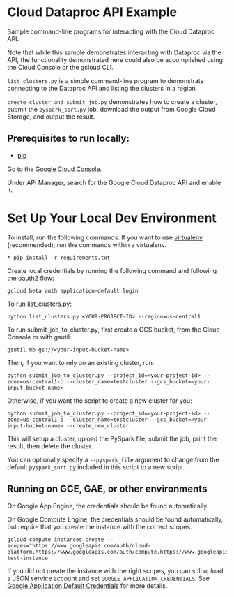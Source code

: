 # Cloud Dataproc API Example

Sample command-line programs for interacting with the Cloud Dataproc API.

Note that while this sample demonstrates interacting with Dataproc via the API, the functionality
demonstrated here could also be accomplished using the Cloud Console or the gcloud CLI.

`list_clusters.py` is a simple command-line program to demonstrate connecting to the
Dataproc API and listing the clusters in a region

`create_cluster_and_submit_job.py` demonstrates how to create a cluster, submit the 
`pyspark_sort.py` job, download the output from Google Cloud Storage, and output the result.

## Prerequisites to run locally:

* [pip](https://pypi.python.org/pypi/pip)

Go to the [Google Cloud Console](https://console.cloud.google.com).

Under API Manager, search for the Google Cloud Dataproc API and enable it.


# Set Up Your Local Dev Environment
To install, run the following commands. If you want to use  [virtualenv](https://virtualenv.readthedocs.org/en/latest/)
(recommended), run the commands within a virtualenv.

    * pip install -r requirements.txt

Create local credentials by running the following command and following the oauth2 flow:

    gcloud beta auth application-default login

To run list_clusters.py:

    python list_clusters.py <YOUR-PROJECT-ID> --region=us-central1


To run submit_job_to_cluster.py, first create a GCS bucket, from the Cloud Console or with
gsutil:

    gsutil mb gs://<your-input-bucket-name>
    
Then, if you want to rely on an existing cluster, run:
    
    python submit_job_to_cluster.py --project_id=<your-project-id> --zone=us-central1-b --cluster_name=testcluster --gcs_bucket=<your-input-bucket-name>
    
Otherwise, if you want the script to create a new cluster for you:

    python submit_job_to_cluster.py --project_id=<your-project-id> --zone=us-central1-b --cluster_name=testcluster --gcs_bucket=<your-input-bucket-name> --create_new_cluster


This will setup a cluster, upload the PySpark file, submit the job, print the result, then
delete the cluster.

You can optionally specify a `--pyspark_file` argument to change from the default 
`pyspark_sort.py` included in this script to a new script.

## Running on GCE, GAE, or other environments

On Google App Engine, the credentials should be found automatically.

On Google Compute Engine, the credentials should be found automatically, but require that
you create the instance with the correct scopes. 

    gcloud compute instances create --scopes="https://www.googleapis.com/auth/cloud-platform,https://www.googleapis.com/auth/compute,https://www.googleapis.com/auth/compute.readonly" test-instance

If you did not create the instance with the right scopes, you can still upload a JSON service 
account and set `GOOGLE_APPLICATION_CREDENTIALS`. See [Google Application Default Credentials](https://developers.google.com/identity/protocols/application-default-credentials) for more details.
